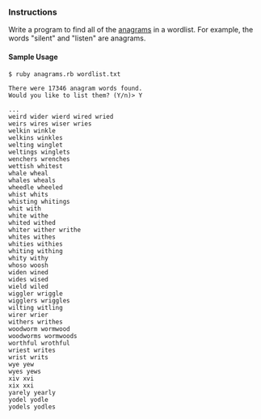 ### Instructions

Write a program to find all of the [anagrams](http://en.wikipedia.org/wiki/Anagram) in a wordlist. For example, the words "silent" and "listen" are anagrams.

#### Sample Usage

```no-highlight
$ ruby anagrams.rb wordlist.txt

There were 17346 anagram words found.
Would you like to list them? (Y/n)> Y

...
weird wider wierd wired wried
weirs wires wiser wries
welkin winkle
welkins winkles
welting winglet
weltings winglets
wenchers wrenches
wettish whitest
whale wheal
whales wheals
wheedle wheeled
whist whits
whisting whitings
whit with
white withe
whited withed
whiter wither writhe
whites withes
whities withies
whiting withing
whity withy
whoso woosh
widen wined
wides wised
wield wiled
wiggler wriggle
wigglers wriggles
wilting witling
wirer wrier
withers writhes
woodworm wormwood
woodworms wormwoods
worthful wrothful
wriest writes
wrist writs
wye yew
wyes yews
xiv xvi
xix xxi
yarely yearly
yodel yodle
yodels yodles
```
